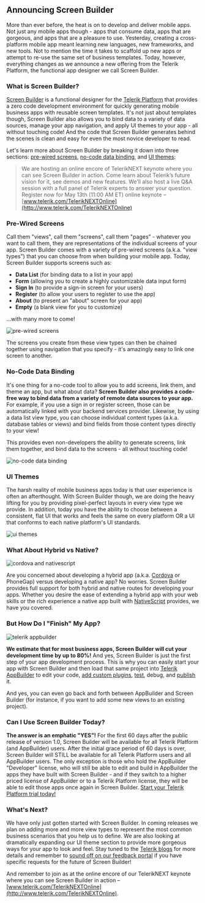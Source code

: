 ## Announcing Screen Builder

More than ever before, the heat is on to develop and deliver mobile apps. Not just any mobile apps though - apps that consume data, apps that are gorgeous, and apps that are a pleasure to use. Yesterday, creating a cross-platform mobile app meant learning new languages, new frameworks, and new tools. Not to mention the time it takes to scaffold up new apps or attempt to re-use the same set of business templates. Today, however, everything changes as we announce a new offering from the Telerik Platform, the functional app designer we call Screen Builder.

### What is Screen Builder?

[Screen Builder](http://www.telerik.com/screenbuilder) is a functional designer for the [Telerik Platform](http://www.telerik.com/platform) that provides a zero code development environment for quickly generating mobile business apps with reusable screen templates. It's not just about templates though, Screen Builder also allows you to bind data to a variety of data sources, manage your app navigation, and apply UI themes to your app - all without touching code! And the code that Screen Builder generates behind the scenes is clean and easy for even the most novice developer to read.

Let's learn more about Screen Builder by breaking it down into three sections: [pre-wired screens](#screens), [no-code data binding](#data), and [UI themes](#themes):

> We are hosting an online encore of TelerikNEXT keynote where you can see Screen Builder in action. Come learn about Telerik’s future vision for it, see demos and new features. We’ll also host a live Q&A session with a full panel of Telerik experts to answer your question. Register now for May 13th (11:00 AM ET) online keynote – [www.telerik.com/TelerikNEXTOnline](http://www.telerik.com/TelerikNEXTOnline)

<a name="screens"></a>
### Pre-Wired Screens

Call them "views", call them "screens", call them "pages" - whatever you want to call them, they are representations of the individual screens of your app. Screen Builder comes with a variety of pre-wired screens (a.k.a. "view types") that you can choose from when building your mobile app. Today, Screen Builder supports screens such as:

- **Data List** (for binding data to a list in your app)
- **Form** (allowing you to create a highly customizable data input form)
- **Sign In** (to provide a sign-in screen for your users)
- **Register** (to allow your users to register to use the app)
- **About** (to present an "about" screen for your app)
- **Empty** (a blank view for you to customize)

 ...with many more to come!

![pre-wired screens](sba_views.png)

The screens you create from these view types can then be chained together using navigation that you specify - it's amazingly easy to link one screen to another.

<a name="data"></a>
### No-Code Data Binding

It's one thing for a no-code tool to allow you to add screens, link them, and theme an app, but what about data? **Screen Builder also provides a code-free way to bind data from a variety of remote data sources to your app.** For example, if you use a sign in or register screen, those can be automatically linked with your backend services provider. Likewise, by using a data list view type, you can choose individual content types (a.k.a. database tables or views) and bind fields from those content types directly to your view!

This provides even non-developers the ability to generate screens, link them together, and bind data to the screens - all without touching code!

![no-code data binding](sba_data.png)

<a name="themes"></a>
### UI Themes

The harsh reality of mobile business apps today is that user experience is often an afterthought. With Screen Builder though, we are doing the heavy lifting for you by providing pixel-perfect layouts in every view type we provide. In addition, today you have the ability to choose between a consistent, flat UI that works and feels the same on every platform OR a UI that conforms to each native platform's UI standards.

![ui themes](sba_ui.png)

### What About Hybrid vs Native?

![cordova and nativescript](sba_cordova_ns.png)

Are you concerned about developing a hybrid app (a.k.a. [Cordova](https://cordova.apache.org/) or PhoneGap) versus developing a native app? No worries. Screen Builder provides full support for both hybrid and native routes for developing your apps. Whether you desire the ease of extending a hybrid app with your web skills or the rich experience a native app built with [NativeScript](https://www.nativescript.org/) provides, we have you covered.

### But How Do I "Finish" My App?

![telerik appbuilder](sba_appbuilder.png)

**We estimate that for most business apps, Screen Builder will cut your development time by up to 80%!** And yes, Screen Builder is just the first step of your app development process. This is why you can easily start your app with Screen Builder and then load that same project into [Telerik AppBuilder](http://www.telerik.com/appbuilder) to edit your code, [add custom plugins](http://plugins.telerik.com/cordova), [test](http://www.telerik.com/mobile-testing), debug, and [publish](http://www.telerik.com/appmanager) it.

And yes, you can even go back and forth between AppBuilder and Screen Builder (for instance, if you want to add some new views to an existing project).

### Can I Use Screen Builder Today?

**The answer is an emphatic "YES"!** For the first 60 days after the public release of version 1.0, Screen Builder will be available for all Telerik Platform (and AppBuilder) users. After the initial grace period of 60 days is over, Screen Builder will STILL be available for all Telerik Platform users and all AppBuilder users. The only exception is those who hold the AppBuilder "Developer" license, who will still be able to edit and build in AppBuilder the apps they have built with Screen Builder - and if they switch to a higher priced license of AppBuilder or to a Telerik Platform license, they will be able to edit those apps once again in Screen Builder. [Start your Telerik Platform trial today!](https://platform.telerik.com/)

### What's Next?

We have only just gotten started with Screen Builder. In coming releases we plan on adding more and more view types to represent the most common business scenarios that you help us to define. We are also looking at dramatically expanding our UI theme section to provide more gorgeous ways for your app to look and feel. Stay tuned to the [Telerik blogs](http://blogs.telerik.com/) for more details and remember to [sound off on our feedback portal](http://feedback.telerik.com/Project/129) if you have specific requests for the future of Screen Builder!

And remember to join as at the online encore of our TelerikNEXT keynote where you can see Screen Builder in action – [www.telerik.com/TelerikNEXTOnline](http://www.telerik.com/TelerikNEXTOnline).



